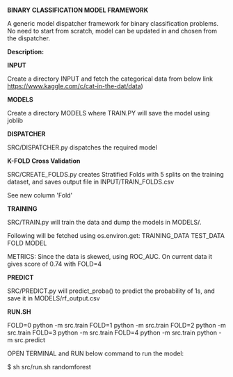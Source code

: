 **BINARY CLASSIFICATION MODEL FRAMEWORK**

A generic model dispatcher framework for binary classification problems. No need to start from scratch, model can be updated in and chosen from the dispatcher.

**Description:**


**INPUT**

Create a directory INPUT and fetch the categorical data from below link
https://www.kaggle.com/c/cat-in-the-dat/data)


**MODELS**

Create a directory MODELS where TRAIN.PY will save the model using joblib

**DISPATCHER**

SRC/DISPATCHER.py dispatches the required model

**K-FOLD Cross Validation**

SRC/CREATE_FOLDS.py creates Stratified Folds with 5 splits on the training dataset, and saves output file in INPUT/TRAIN_FOLDS.csv

See new column 'Fold'

**TRAINING**

SRC/TRAIN.py will train the data and dump the models in MODELS/.

Following will be fetched using os.environ.get:
TRAINING_DATA
TEST_DATA
FOLD
MODEL

METRICS: Since the data is skewed, using ROC_AUC. On current data it gives score of 0.74 with FOLD=4


**PREDICT**

SRC/PREDICT.py will predict_proba() to predict the probability of 1s, and save it in MODELS/rf_output.csv

**RUN.SH**

FOLD=0 python -m src.train
FOLD=1 python -m src.train
FOLD=2 python -m src.train
FOLD=3 python -m src.train
FOLD=4 python -m src.train
python -m src.predict

OPEN TERMINAL and RUN below command to run the model:
    
$ sh src/run.sh randomforest
